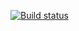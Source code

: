 [![Build status](https://ci.appveyor.com/api/projects/status/r3vkxmwh7xdjr4po?svg=true)](https://ci.appveyor.com/project/EvgeniiIshchenko/ajs-hw4-t1)